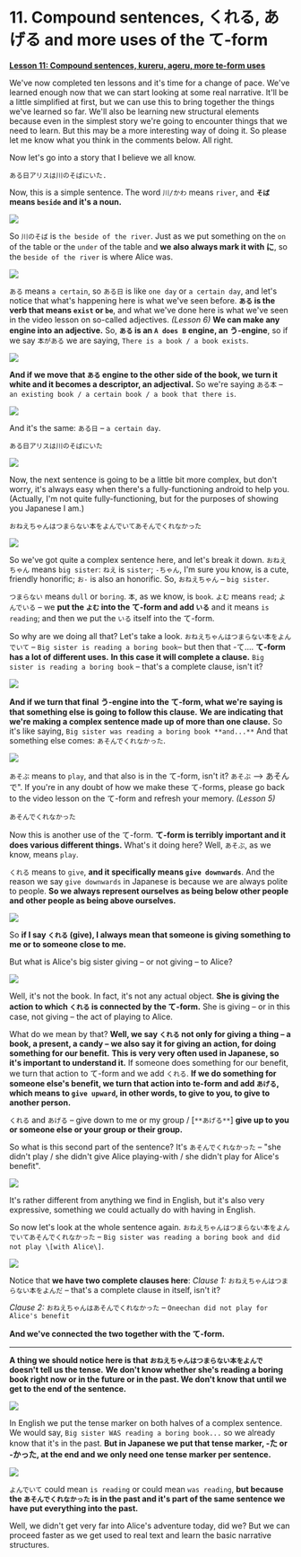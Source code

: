 # **11. Compound sentences, くれる, あげる and more uses of the て-form**

[**Lesson 11: Compound sentences, kureru, ageru, more te-form uses**](https://www.youtube.com/watch?v=3X2ZCWazrDw&list=PLg9uYxuZf8x_A-vcqqyOFZu06WlhnypWj&index=13)

We've now completed ten lessons and it's time for a change of pace. We've learned enough now that we can start looking at some real narrative. It'll be a little simplified at first, but we can use this to bring together the things we've learned so far. We'll also be learning new structural elements because even in the simplest story we're going to encounter things that we need to learn. But this may be a more interesting way of doing it. So please let me know what you think in the comments below. All right. 

Now let's go into a story that I believe we all know.

`ある日アリスは川のそばにいた.`

Now, this is a simple sentence. The word `川/かわ` means `river`, and **`そば` means `beside` and it's a noun.** 

![](../media/image937.webp)

So `川のそば` is `the beside of the river`. Just as we put something on the `on` of the table or the `under` of the table and **we also always mark it with に**, so the `beside of the river` is where Alice was.

![](../media/image564.webp)

`ある` means `a certain`, so `ある日` is like `one day` or `a certain day`, and let's notice that what's happening here is what we've seen before. **`ある` is the verb that means `exist` or `be`**, and what we've done here is what we've seen in the video lesson on so-called adjectives. *(Lesson 6)* **We can make any engine into an adjective.** So, **`ある` is an `A does B` engine, an う-engine**, so if we say `本がある` we are saying, `There is a book / a book exists`.

![](../media/image358.webp)

**And if we move that `ある` engine to the other side of the book, we turn it white and it becomes a descriptor, an adjectival.** So we're saying `ある本` – `an existing book / a certain book / a book that there is`. 

![](../media/image350.webp)

And it's the same: `ある日` – `a certain day`.

`ある日アリスは川のそばにいた`

![](../media/image608.webp)

Now, the next sentence is going to be a little bit more complex, but don't worry, it's always easy when there's a fully-functioning android to help you. (Actually, I'm not quite fully-functioning, but for the purposes of showing you Japanese I am.)

`おねえちゃんはつまらない本をよんでいてあそんでくれなかった`

![](../media/image186.webp)

So we've got quite a complex sentence here, and let's break it down. `おねえちゃん` means `big sister`: `ねえ` is `sister`; `-ちゃん`, I'm sure you know, is a cute, friendly honorific; `お-` is also an honorific. So, `おねえちゃん` – `big sister`. 

`つまらない` means `dull` or `boring`. `本`, as we know, is `book`. `よむ` means `read`; `よんでいる` – we **put the `よむ` into the て-form and add `いる`** and it means `is reading`; and then we put the `いる` itself into the て-form.

So why are we doing all that? Let's take a look. `おねえちゃんはつまらない本をよんでいて` – `Big sister is reading a boring book`– but then that -て.... **て-form has a lot of different uses.**  **In this case it will complete a clause.**  `Big sister is reading a boring book` – that's a complete clause, isn't it? 

![](../media/image451.webp)

**And if we turn that final う-engine into the て-form, what we're saying is that something else is going to follow this clause.** **We are indicating that we're making a complex sentence made up of more than one clause.** So it's like saying, `Big sister was reading a boring book **and...**` And that something else comes: `あそんでくれなかった`. 

![](../media/image1113.webp)

`あそぶ` means to `play`, and that also is in the て-form, isn't it? `あそぶ` --> あそんで". If you're in any doubt of how we make these て-forms, please go back to the video lesson on the て-form and refresh your memory. *(Lesson 5)*

`あそんでくれなかった` 

Now this is another use of the て-form. **て-form is terribly important and it does various different things.** What's it doing here? Well, `あそぶ`, as we know, means `play`. 

`くれる` means to `give`, **and it specifically means `give downwards`**. And the reason we say `give downwards` in Japanese is because we are always polite to people. **So we always represent ourselves as being below other people and other people as being above ourselves.** 

![](../media/image86.webp)

So **if I say `くれる` (give), I always mean that someone is giving something to me or to someone close to me.** 

But what is Alice's big sister giving – or not giving – to Alice?

![](../media/image391.webp)

Well, it's not the book. In fact, it's not any actual object. **She is giving the action to which `くれる` is connected by the て-form.** She is giving – or in this case, not giving – the act of playing to Alice.

What do we mean by that? **Well, we say `くれる` not only for giving a thing – a book, a present, a candy – we also say it for giving an action, for doing something for our benefit.** **This is very very often used in Japanese, so it's important to understand it.** If someone does something for our benefit, we turn that action to て-form and we add `くれる`. **If we do something for someone else's benefit, we turn that action into te-form and add `あげる`, which means to `give upward`, in other words, to give to you, to give to another person.**

`くれる` and `あげる` – give down to me or my group / \[`**あげる**`\] **give up to you or someone else or your group or their group.**

So what is this second part of the sentence? It's `あそんでくれなかった` – "she didn't play / she didn't give Alice playing-with / she didn't play for Alice's benefit".

![](../media/image344.webp)

It's rather different from anything we find in English, but it's also very expressive, something we could actually do with having in English. 

So now let's look at the whole sentence again. `おねえちゃんはつまらない本をよんでいてあそんでくれなかった` – `Big sister was reading a boring book and did not play \[with Alice\]`. 

![](../media/image108.webp)

Notice that **we have two complete clauses here**: 
*Clause 1:* `おねえちゃんはつまらない本をよんだ` – that's a complete clause in itself, isn't it?

*Clause 2:* `おねえちゃんはあそんでくれなかった` – `Oneechan did not play for Alice's benefit`

**And we've connected the two together with the て-form.**

---

**A thing we should notice here is that `おねえちゃんはつまらない本をよんで` doesn't tell us the tense.** **We don't know whether she's reading a boring book right now or in the future or in the past. We don't know that until we get to the end of the sentence.** 

![](../media/image1016.webp)

In English we put the tense marker on both halves of a complex sentence. We would say, `Big sister WAS reading a boring book...` so we already know that it's in the past. **But in Japanese we put that tense marker, -た or -かった, at the end and we only need one tense marker per sentence.**

![](../media/image461.webp)

`よんでいて` could mean `is reading` or could mean `was reading`, **but because the `あそんでくれなかった` is in the past and it's part of the same sentence we have put everything into the past.**

Well, we didn't get very far into Alice's adventure today, did we? But we can proceed faster as we get used to real text and learn the basic narrative structures.